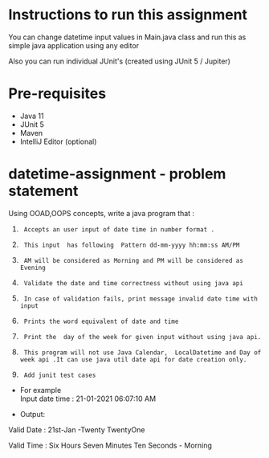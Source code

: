 # Instructions to run this assignment
You can change datetime input values in Main.java class and run this as simple java application using any editor

Also you can run individual JUnit's (created using JUnit 5 / Jupiter)

# Pre-requisites

* Java 11
* JUnit 5
* Maven
* IntelliJ Editor (optional)

# datetime-assignment - problem statement

Using OOAD,OOPS  concepts, write  a java program that  :

1)      Accepts an user input of date time in number format .
2)      This input  has following  Pattern dd-mm-yyyy hh:mm:ss AM/PM
3)      AM will be considered as Morning and PM will be considered as Evening
4)      Validate the date and time correctness without using java api
5)      In case of validation fails, print message invalid date time with input
6)      Prints the word equivalent of date and time
7)      Print the  day of the week for given input without using java api.
8)      This program will not use Java Calendar,  LocalDatetime and Day of week api .It can use java util date api for date creation only.
9)      Add junit test cases

* For example  
Input date time : 21-01-2021 06:07:10 AM  

* Output:

Valid Date : 21st-Jan -Twenty TwentyOne

Valid Time : Six Hours Seven Minutes Ten Seconds - Morning
